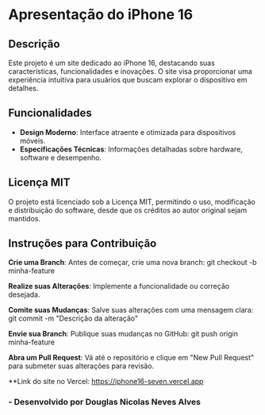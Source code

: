 # Apresentação do iPhone 16

## Descrição
Este projeto é um site dedicado ao iPhone 16, destacando suas características, funcionalidades e inovações. O site visa proporcionar uma experiência intuitiva para usuários que buscam explorar o dispositivo em detalhes.

## Funcionalidades
- **Design Moderno**: Interface atraente e otimizada para dispositivos móveis.
- **Especificações Técnicas**: Informações detalhadas sobre hardware, software e desempenho.

## Licença MIT
O projeto está licenciado sob a Licença MIT, permitindo o uso, modificação e distribuição do software, desde que os créditos ao autor original sejam mantidos.

## Instruções para Contribuição

**Crie uma Branch**: Antes de começar, crie uma nova branch:
   git checkout -b minha-feature

**Realize suas Alterações**: Implemente a funcionalidade ou correção desejada.

**Comite suas Mudanças**: Salve suas alterações com uma mensagem clara:
   git commit -m "Descrição da alteração"

**Envie sua Branch**: Publique suas mudanças no GitHub:
   git push origin minha-feature

**Abra um Pull Request**: Vá até o repositório e clique em "New Pull Request" para submeter suas alterações para revisão.

**Link do site no Vercel: https://iphone16-seven.vercel.app

### - Desenvolvido por Douglas Nicolas Neves Alves
